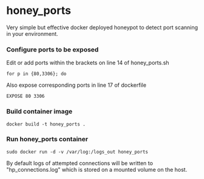 # honey_ports
Very simple but effective docker deployed honeypot to detect port scanning in your environment.

### Configure ports to be exposed
Edit or add ports within the brackets on line 14 of honey_ports.sh

```for p in {80,3306}; do```

Also expose corresponding ports in line 17 of dockerfile

```EXPOSE 80 3306```

### Build container image

```docker build -t honey_ports .```

### Run honey_ports container

```sudo docker run -d -v /var/log:/logs_out honey_ports```

By default logs of attempted connections will be written to "hp_connections.log" which is stored on a mounted volume on the host.
